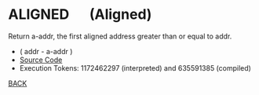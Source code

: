 # ALIGNED &emsp; (Aligned)
Return a-addr, the first aligned address greater than or equal to addr.
* ( addr - a-addr )
* [Source Code](../words/core/Aligned.cs)
* Execution Tokens: 1172462297 (interpreted) and 635591385 (compiled)


[BACK](builtins.md#Aligned)
